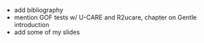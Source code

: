 - add bibliography
- mention GOF tests w/ U-CARE and R2ucare, chapter on Gentle introduction
- add some of my slides
